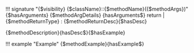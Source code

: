 !!! signature "{$visibility} {$className}::{$methodName}({$methodArgs})"
{$hasArguments}    {$methodArgDetails}
{hasArguments$}    return | {$methodReturnType}
:   {$methodReturnDesc}{$hasDesc}

{$methodDescription}{hasDesc$}{$hasExample}

!!! example "Example"
{$methodExample}{hasExample$}